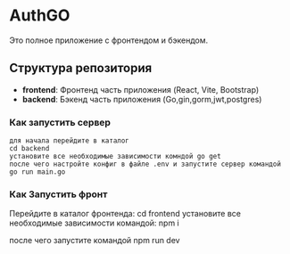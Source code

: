 # AuthGO

Это полное приложение с фронтендом и бэкендом.

## Структура репозитория

- **frontend**: Фронтенд часть приложения (React, Vite, Bootstrap)
- **backend**: Бэкенд часть приложения (Go,gin,gorm,jwt,postgres)

### Как запустить сервер
    для начала перейдите в каталог 
    cd backend
    установите все необходимые зависимости комндой go get
    после чего настройте конфиг в файле .env и запустите сервер командой go run main.go

### Как Запустить фронт
   Перейдите в каталог фронтенда:
   cd frontend 
   установите все необходимые зависимости командой: npm i
   
   после чего запустите командой npm run dev
